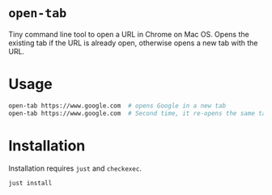# `open-tab`

Tiny command line tool to open a URL in Chrome on Mac OS. Opens the existing tab if the URL is already open,
otherwise opens a new tab with the URL.

# Usage

```bash
open-tab https://www.google.com  # opens Google in a new tab
open-tab https://www.google.com  # Second time, it re-opens the same tab
```

# Installation

Installation requires `just` and `checkexec`.

```bash
just install
```

